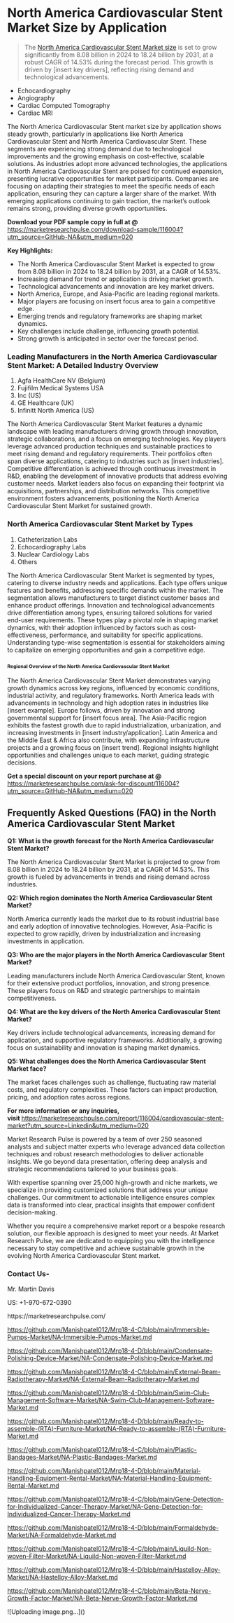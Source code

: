 <h1>North America Cardiovascular Stent Market&nbsp;Size by Application</h1><blockquote><p>The <a href="https://marketresearchpulse.com/download-sample/116004?utm_source=GitHub-NA&amp;utm_medium=020">North America Cardiovascular Stent Market size</a> is set to grow significantly from 8.08 billion in 2024 to 18.24 billion by 2031, at a robust CAGR of 14.53% during the forecast period. This growth is driven by [insert key drivers], reflecting rising demand and technological advancements.</p></blockquote><ul><li>Echocardiography <li> Angiography <li> Cardiac Computed Tomography <li> Cardiac MRI</li></ul><p>The North America Cardiovascular Stent market size by application shows steady growth, particularly in applications like North America Cardiovascular Stent and North America Cardiovascular Stent. These segments are experiencing strong demand due to technological improvements and the growing emphasis on cost-effective, scalable solutions. As industries adopt more advanced technologies, the applications in North America Cardiovascular Stent are poised for continued expansion, presenting lucrative opportunities for market participants. Companies are focusing on adapting their strategies to meet the specific needs of each application, ensuring they can capture a larger share of the market. With emerging applications continuing to gain traction, the market’s outlook remains strong, providing diverse growth opportunities.</p><p><strong>Download your PDF sample copy in full at @ </strong><a href="https://marketresearchpulse.com/download-sample/116004?utm_source=GitHub-NA&amp;utm_medium=020">https://marketresearchpulse.com/download-sample/116004?utm_source=GitHub-NA&amp;utm_medium=020</a></p><p><strong>Key Highlights: </strong></p><ul><li>The North America Cardiovascular Stent Market is expected to grow from 8.08 billion in 2024 to 18.24 billion by 2031, at a CAGR of 14.53%.</li><li>Increasing demand for trend or application is driving market growth.</li><li>Technological advancements and innovation are key market drivers.</li><li>North America, Europe, and Asia-Pacific are leading regional markets.</li><li>Major players are focusing on insert focus area to gain a competitive edge.</li><li>Emerging trends and regulatory frameworks are shaping market dynamics.</li><li>Key challenges include challenge, influencing growth potential.</li><li>Strong growth is anticipated in sector over the forecast period.</li></ul><h3>Leading Manufacturers in the North America Cardiovascular Stent Market: A Detailed Industry Overview</h3><ol><li>Agfa HealthCare NV (Belgium)</li><li>Fujifilm Medical Systems USA</li><li>Inc (US)</li><li>GE Healthcare (UK)</li><li>Infinitt North America (US)</li></ol><div class="flex max-w-full flex-col flex-grow"><div class="min-h-8 text-message flex w-full flex-col items-end gap-2 whitespace-normal break-words [.text-message+&amp;]:mt-5" dir="auto" data-message-author-role="assistant" data-message-id="fd8432e4-4910-450d-b182-61b7bfb0a01f" data-message-model-slug="gpt-4o"><div class="flex w-full flex-col gap-1 empty:hidden first:pt-[3px]"><div class="markdown prose w-full break-words dark:prose-invert light"><p>The North America Cardiovascular Stent Market features a dynamic landscape with leading manufacturers driving growth through innovation, strategic collaborations, and a focus on emerging technologies. Key players leverage advanced production techniques and sustainable practices to meet rising demand and regulatory requirements. Their portfolios often span diverse applications, catering to industries such as [insert industries]. Competitive differentiation is achieved through continuous investment in R&amp;D, enabling the development of innovative products that address evolving customer needs. Market leaders also focus on expanding their footprint via acquisitions, partnerships, and distribution networks. This competitive environment fosters advancements, positioning the North America Cardiovascular Stent Market for sustained growth.</p></div></div></div></div><h3>North America Cardiovascular Stent Market by Types</h3><ol><li>Catheterization Labs <li> Echocardiography Labs <li> Nuclear Cardiology Labs <li> Others</li></ol><div class="flex max-w-full flex-col flex-grow"><div class="min-h-8 text-message flex w-full flex-col items-end gap-2 whitespace-normal break-words [.text-message+&amp;]:mt-5" dir="auto" data-message-author-role="assistant" data-message-id="084470be-0bb7-4664-bddf-5156b4f41249" data-message-model-slug="gpt-4o-mini"><div class="flex w-full flex-col gap-1 empty:hidden first:pt-[3px]"><div class="markdown prose w-full break-words dark:prose-invert light"><p>The North America Cardiovascular Stent Market is segmented by types, catering to diverse industry needs and applications. Each type offers unique features and benefits, addressing specific demands within the market. The segmentation allows manufacturers to target distinct customer bases and enhance product offerings. Innovation and technological advancements drive differentiation among types, ensuring tailored solutions for varied end-user requirements. These types play a pivotal role in shaping market dynamics, with their adoption influenced by factors such as cost-effectiveness, performance, and suitability for specific applications. Understanding type-wise segmentation is essential for stakeholders aiming to capitalize on emerging opportunities and gain a competitive edge.</p></div></div></div></div><h3><span style="font-size: 11px;">Regional Overview of the North America Cardiovascular Stent Market</span></h3><div class="flex max-w-full flex-col flex-grow"><div class="min-h-8 text-message flex w-full flex-col items-end gap-2 whitespace-normal break-words [.text-message+&amp;]:mt-5" dir="auto" data-message-author-role="assistant" data-message-id="e9038762-ce64-4e30-91c9-9bd413514231" data-message-model-slug="gpt-4o-mini"><div class="flex w-full flex-col gap-1 empty:hidden first:pt-[3px]"><div class="markdown prose w-full break-words dark:prose-invert light"><p>The North America Cardiovascular Stent Market demonstrates varying growth dynamics across key regions, influenced by economic conditions, industrial activity, and regulatory frameworks. North America leads with advancements in technology and high adoption rates in industries like [insert example]. Europe follows, driven by innovation and strong governmental support for [insert focus area]. The Asia-Pacific region exhibits the fastest growth due to rapid industrialization, urbanization, and increasing investments in [insert industry/application]. Latin America and the Middle East &amp; Africa also contribute, with expanding infrastructure projects and a growing focus on [insert trend]. Regional insights highlight opportunities and challenges unique to each market, guiding strategic decisions.</p></div></div></div></div><p><strong>Get a special discount on your report purchase at @ </strong><a href="https://marketresearchpulse.com/ask-for-discount/116004?utm_source=GitHub-NA&amp;utm_medium=020">https://marketresearchpulse.com/ask-for-discount/116004?utm_source=GitHub-NA&amp;utm_medium=020</a></p><h2>Frequently Asked Questions (FAQ) in the North America Cardiovascular Stent Market</h2><p><strong>Q1: What is the growth forecast for the North America Cardiovascular Stent Market?</strong></p><p>The North America Cardiovascular Stent Market is projected to grow from 8.08 billion in 2024 to 18.24 billion by 2031, at a CAGR of 14.53%. This growth is fueled by advancements in trends and rising demand across industries.</p><p><strong>Q2: Which region dominates the North America Cardiovascular Stent Market?</strong></p><p>North America currently leads the market due to its robust industrial base and early adoption of innovative technologies. However, Asia-Pacific is expected to grow rapidly, driven by industrialization and increasing investments in application.</p><p><strong>Q3: Who are the major players in the North America Cardiovascular Stent Market?</strong></p><p>Leading manufacturers include North America Cardiovascular Stent, known for their extensive product portfolios, innovation, and strong presence. These players focus on R&amp;D and strategic partnerships to maintain competitiveness.</p><p><strong>Q4: What are the key drivers of the North America Cardiovascular Stent Market?</strong></p><p>Key drivers include technological advancements, increasing demand for application, and supportive regulatory frameworks. Additionally, a growing focus on sustainability and innovation is shaping market dynamics.</p><p><strong>Q5: What challenges does the North America Cardiovascular Stent Market face?</strong></p><p>The market faces challenges such as challenge, fluctuating raw material costs, and regulatory complexities. These factors can impact production, pricing, and adoption rates across regions.</p><p><strong>For more information or any inquiries, visit&nbsp;</strong><a href="https://marketresearchpulse.com/report/116004/cardiovascular-stent-market?utm_source=Linkedin&utm_medium=020">https://marketresearchpulse.com/report/116004/cardiovascular-stent-market?utm_source=Linkedin&utm_medium=020</a></p><p>Market Research Pulse is powered by a team of over 250 seasoned analysts and subject matter experts who leverage advanced data collection techniques and robust research methodologies to deliver actionable insights. We go beyond data presentation, offering deep analysis and strategic recommendations tailored to your business goals.</p><p>With expertise spanning over 25,000 high-growth and niche markets, we specialize in providing customized solutions that address your unique challenges. Our commitment to actionable intelligence ensures complex data is transformed into clear, practical insights that empower confident decision-making.</p><p>Whether you require a comprehensive market report or a bespoke research solution, our flexible approach is designed to meet your needs. At Market Research Pulse, we are dedicated to equipping you with the intelligence necessary to stay competitive and achieve sustainable growth in the evolving North America Cardiovascular Stent market.</p><h3><strong>Contact Us-</strong></h3><p>Mr. Martin Davis</p><p>US: +1-970-672-0390</p><p>https://marketresearchpulse.com/</p><p><a href="https://github.com/Manishpatel012/Mrp18-4-C/blob/main/Immersible-Pumps-Market/NA-Immersible-Pumps-Market.md">https://github.com/Manishpatel012/Mrp18-4-C/blob/main/Immersible-Pumps-Market/NA-Immersible-Pumps-Market.md</a></p><p><a href="https://github.com/Manishpatel012/Mrp18-4-D/blob/main/Condensate-Polishing-Device-Market/NA-Condensate-Polishing-Device-Market.md">https://github.com/Manishpatel012/Mrp18-4-D/blob/main/Condensate-Polishing-Device-Market/NA-Condensate-Polishing-Device-Market.md</a></p><p><a href="https://github.com/Manishpatel012/Mrp18-4-C/blob/main/External-Beam-Radiotherapy-Market/NA-External-Beam-Radiotherapy-Market.md">https://github.com/Manishpatel012/Mrp18-4-C/blob/main/External-Beam-Radiotherapy-Market/NA-External-Beam-Radiotherapy-Market.md</a></p><p><a href="https://github.com/Manishpatel012/Mrp18-4-D/blob/main/Swim-Club-Management-Software-Market/NA-Swim-Club-Management-Software-Market.md">https://github.com/Manishpatel012/Mrp18-4-D/blob/main/Swim-Club-Management-Software-Market/NA-Swim-Club-Management-Software-Market.md</a></p><p><a href="https://github.com/Manishpatel012/Mrp18-4-D/blob/main/Ready-to-assemble-(RTA)-Furniture-Market/NA-Ready-to-assemble-(RTA)-Furniture-Market.md">https://github.com/Manishpatel012/Mrp18-4-D/blob/main/Ready-to-assemble-(RTA)-Furniture-Market/NA-Ready-to-assemble-(RTA)-Furniture-Market.md</a></p><p><a href="https://github.com/Manishpatel012/Mrp18-4-C/blob/main/Plastic-Bandages-Market/NA-Plastic-Bandages-Market.md">https://github.com/Manishpatel012/Mrp18-4-C/blob/main/Plastic-Bandages-Market/NA-Plastic-Bandages-Market.md</a></p><p><a href="https://github.com/Manishpatel012/Mrp18-4-D/blob/main/Material-Handling-Equipment-Rental-Market/NA-Material-Handling-Equipment-Rental-Market.md">https://github.com/Manishpatel012/Mrp18-4-D/blob/main/Material-Handling-Equipment-Rental-Market/NA-Material-Handling-Equipment-Rental-Market.md</a></p><p><a href="https://github.com/Manishpatel012/Mrp18-4-C/blob/main/Gene-Detection-for-Individualized-Cancer-Therapy-Market/NA-Gene-Detection-for-Individualized-Cancer-Therapy-Market.md">https://github.com/Manishpatel012/Mrp18-4-C/blob/main/Gene-Detection-for-Individualized-Cancer-Therapy-Market/NA-Gene-Detection-for-Individualized-Cancer-Therapy-Market.md</a></p><p><a href="https://github.com/Manishpatel012/Mrp18-4-D/blob/main/Formaldehyde-Market/NA-Formaldehyde-Market.md">https://github.com/Manishpatel012/Mrp18-4-D/blob/main/Formaldehyde-Market/NA-Formaldehyde-Market.md</a></p><p><a href="https://github.com/Manishpatel012/Mrp18-4-C/blob/main/Liquild-Non-woven-Filter-Market/NA-Liquild-Non-woven-Filter-Market.md">https://github.com/Manishpatel012/Mrp18-4-C/blob/main/Liquild-Non-woven-Filter-Market/NA-Liquild-Non-woven-Filter-Market.md</a></p><p><a href="https://github.com/Manishpatel012/Mrp18-4-D/blob/main/Hastelloy-Alloy-Market/NA-Hastelloy-Alloy-Market.md">https://github.com/Manishpatel012/Mrp18-4-D/blob/main/Hastelloy-Alloy-Market/NA-Hastelloy-Alloy-Market.md</a></p><p><a href="https://github.com/Manishpatel012/Mrp18-4-C/blob/main/Beta-Nerve-Growth-Factor-Market/NA-Beta-Nerve-Growth-Factor-Market.md">https://github.com/Manishpatel012/Mrp18-4-C/blob/main/Beta-Nerve-Growth-Factor-Market/NA-Beta-Nerve-Growth-Factor-Market.md</a></p>
![Uploading image.png…]()

